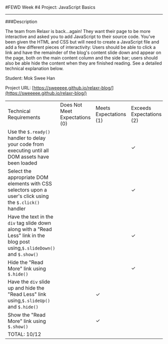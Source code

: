 #FEWD Week #4 Project: JavaScript Basics

---


###Description


The team from Relaxr is back...again! They want their page to be more interactive and asked you to add JavaScript to their source code. You've been given the HTML and CSS but will need to create a JavaScript file and add a few different pieces of interactivity:  Users should be able to click a link and have the remainder of the blog's content slide down and appear on the page, both on the main content column and the side bar; users should also be able hide the content when they are finished reading. See a detailed technical explanation below.

Student: Mok Swee Han

Project URL: [https://sweeeee.github.io/relaxr-blog/](https://sweeeee.github.io/relaxr-blog/)

|                                                                                                                                                                                                                     |                                |                        |                          |
|---------------------------------------------------------------------------------------------------------------------------------------------------------------------------------------------------------------------|--------------------------------|------------------------|--------------------------|
| Technical Requirements                                                                                                                                                                                              | Does Not Meet Expectations (0) | Meets Expectations (1) | Exceeds Expectations (2) |
| Use the ```$.ready()``` handler to delay your code from executing until all DOM assets have been loaded                                                                                                             |                                |                        |           ✓              |
| Select the appropriate DOM elements with CSS selectors upon a user's click using the ```$.click()``` handler                                                                                                        |                                |                        |           ✓              |
| Have the text in the ```div``` tag slide down along with a "Read Less" link in the blog post using,```$.slideDown()``` and ```$.show()```                                                                              |                                |                        |           ✓              |
| Hide the "Read More" link using ```$.hide()```                                                                                                                                                                      |                                |                        |             ✓            |
| Have the ```div``` slide up and hide the "Read Less" link using,```$.slideUp()``` and ```$.hide()```                                                                                                                   |                                |           ✓            |                          |
| Show the "Read More" link using ```$.show()```                                                                                                                                                                      |                                |            ✓           |                          |
| TOTAL: 10/12                                                                                                                                                                                                    |                                |                        |                          |